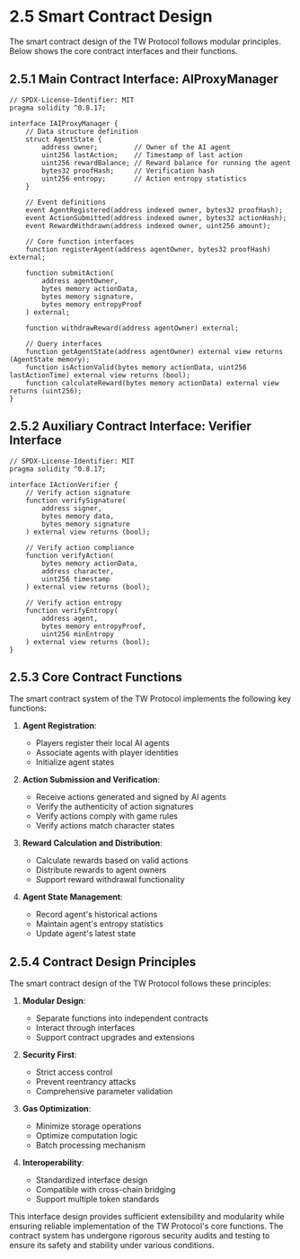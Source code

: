 # 2.5 Smart Contract Design

The smart contract design of the TW Protocol follows modular principles. Below shows the core contract interfaces and their functions.

## 2.5.1 Main Contract Interface: AIProxyManager

```solidity
// SPDX-License-Identifier: MIT
pragma solidity ^0.8.17;

interface IAIProxyManager {
    // Data structure definition
    struct AgentState {
        address owner;         // Owner of the AI agent
        uint256 lastAction;    // Timestamp of last action
        uint256 rewardBalance; // Reward balance for running the agent
        bytes32 proofHash;     // Verification hash
        uint256 entropy;       // Action entropy statistics
    }

    // Event definitions
    event AgentRegistered(address indexed owner, bytes32 proofHash);
    event ActionSubmitted(address indexed owner, bytes32 actionHash);
    event RewardWithdrawn(address indexed owner, uint256 amount);

    // Core function interfaces
    function registerAgent(address agentOwner, bytes32 proofHash) external;

    function submitAction(
        address agentOwner,
        bytes memory actionData,
        bytes memory signature,
        bytes memory entropyProof
    ) external;

    function withdrawReward(address agentOwner) external;

    // Query interfaces
    function getAgentState(address agentOwner) external view returns (AgentState memory);
    function isActionValid(bytes memory actionData, uint256 lastActionTime) external view returns (bool);
    function calculateReward(bytes memory actionData) external view returns (uint256);
}
```

## 2.5.2 Auxiliary Contract Interface: Verifier Interface

```solidity
// SPDX-License-Identifier: MIT
pragma solidity ^0.8.17;

interface IActionVerifier {
    // Verify action signature
    function verifySignature(
        address signer,
        bytes memory data,
        bytes memory signature
    ) external view returns (bool);

    // Verify action compliance
    function verifyAction(
        bytes memory actionData,
        address character,
        uint256 timestamp
    ) external view returns (bool);

    // Verify action entropy
    function verifyEntropy(
        address agent,
        bytes memory entropyProof,
        uint256 minEntropy
    ) external view returns (bool);
}
```

## 2.5.3 Core Contract Functions

The smart contract system of the TW Protocol implements the following key functions:

1. **Agent Registration**:
   - Players register their local AI agents
   - Associate agents with player identities
   - Initialize agent states

2. **Action Submission and Verification**:
   - Receive actions generated and signed by AI agents
   - Verify the authenticity of action signatures
   - Verify actions comply with game rules
   - Verify actions match character states

3. **Reward Calculation and Distribution**:
   - Calculate rewards based on valid actions
   - Distribute rewards to agent owners
   - Support reward withdrawal functionality

4. **Agent State Management**:
   - Record agent's historical actions
   - Maintain agent's entropy statistics
   - Update agent's latest state

## 2.5.4 Contract Design Principles

The smart contract design of the TW Protocol follows these principles:

1. **Modular Design**:
   - Separate functions into independent contracts
   - Interact through interfaces
   - Support contract upgrades and extensions

2. **Security First**:
   - Strict access control
   - Prevent reentrancy attacks
   - Comprehensive parameter validation

3. **Gas Optimization**:
   - Minimize storage operations
   - Optimize computation logic
   - Batch processing mechanism

4. **Interoperability**:
   - Standardized interface design
   - Compatible with cross-chain bridging
   - Support multiple token standards

This interface design provides sufficient extensibility and modularity while ensuring reliable implementation of the TW Protocol's core functions. The contract system has undergone rigorous security audits and testing to ensure its safety and stability under various conditions.
